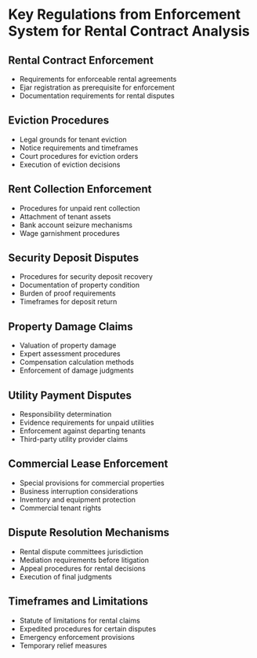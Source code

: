 # Key Regulations from Enforcement System for Rental Contract Analysis

## Rental Contract Enforcement
- Requirements for enforceable rental agreements
- Ejar registration as prerequisite for enforcement
- Documentation requirements for rental disputes

## Eviction Procedures
- Legal grounds for tenant eviction
- Notice requirements and timeframes
- Court procedures for eviction orders
- Execution of eviction decisions

## Rent Collection Enforcement
- Procedures for unpaid rent collection
- Attachment of tenant assets
- Bank account seizure mechanisms
- Wage garnishment procedures

## Security Deposit Disputes
- Procedures for security deposit recovery
- Documentation of property condition
- Burden of proof requirements
- Timeframes for deposit return

## Property Damage Claims
- Valuation of property damage
- Expert assessment procedures
- Compensation calculation methods
- Enforcement of damage judgments

## Utility Payment Disputes
- Responsibility determination
- Evidence requirements for unpaid utilities
- Enforcement against departing tenants
- Third-party utility provider claims

## Commercial Lease Enforcement
- Special provisions for commercial properties
- Business interruption considerations
- Inventory and equipment protection
- Commercial tenant rights

## Dispute Resolution Mechanisms
- Rental dispute committees jurisdiction
- Mediation requirements before litigation
- Appeal procedures for rental decisions
- Execution of final judgments

## Timeframes and Limitations
- Statute of limitations for rental claims
- Expedited procedures for certain disputes
- Emergency enforcement provisions
- Temporary relief measures

